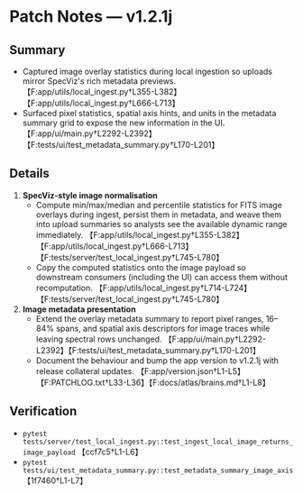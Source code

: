 # Patch Notes — v1.2.1j

## Summary
- Captured image overlay statistics during local ingestion so uploads mirror SpecViz's rich metadata previews. 【F:app/utils/local_ingest.py†L355-L382】【F:app/utils/local_ingest.py†L666-L713】
- Surfaced pixel statistics, spatial axis hints, and units in the metadata summary grid to expose the new information in the UI. 【F:app/ui/main.py†L2292-L2392】【F:tests/ui/test_metadata_summary.py†L170-L201】

## Details
1. **SpecViz-style image normalisation**
   - Compute min/max/median and percentile statistics for FITS image overlays during ingest, persist them in metadata, and weave them into upload summaries so analysts see the available dynamic range immediately. 【F:app/utils/local_ingest.py†L355-L382】【F:app/utils/local_ingest.py†L666-L713】【F:tests/server/test_local_ingest.py†L745-L780】
   - Copy the computed statistics onto the image payload so downstream consumers (including the UI) can access them without recomputation. 【F:app/utils/local_ingest.py†L714-L724】【F:tests/server/test_local_ingest.py†L745-L780】
2. **Image metadata presentation**
   - Extend the overlay metadata summary to report pixel ranges, 16–84% spans, and spatial axis descriptors for image traces while leaving spectral rows unchanged. 【F:app/ui/main.py†L2292-L2392】【F:tests/ui/test_metadata_summary.py†L170-L201】
   - Document the behaviour and bump the app version to v1.2.1j with release collateral updates. 【F:app/version.json†L1-L5】【F:PATCHLOG.txt†L33-L36】【F:docs/atlas/brains.md†L1-L8】

## Verification
- `pytest tests/server/test_local_ingest.py::test_ingest_local_image_returns_image_payload` 【ccf7c5†L1-L6】
- `pytest tests/ui/test_metadata_summary.py::test_metadata_summary_image_axis` 【1f7460†L1-L7】
